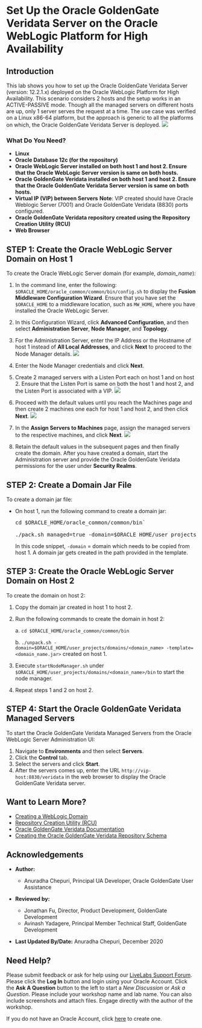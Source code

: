 # Set Up the Oracle GoldenGate Veridata Server on the Oracle WebLogic Platform for High Availability

## Introduction
This lab shows you how to set up the Oracle GoldenGate Veridata Server (version: 12.2.1.x) deployed on the Oracle WebLogic Platform for High Availability.
This scenario considers 2 hosts and the setup works in an ACTIVE-PASSIVE mode. Though all the managed servers on different hosts are up, only 1 server serves the request at a time. The use case was verified on a Linux x86-64 platform, but the approach is generic to all the platforms on which, the Oracle GoldenGate Veridata Server is deployed.
![](./images/architecture.png " ")

### What Do You Need?

+ **Linux**
+ **Oracle Database 12c (for the repository)**
+ **Oracle WebLogic Server installed on both host 1 and host 2. Ensure that the Oracle WebLogic Server version is same on both hosts.**
+ **Oracle GoldenGate Veridata installed on both host 1 and host 2. Ensure that the Oracle GoldenGate Veridata Server version is same on both hosts.**
+ **Virtual IP (VIP) between Servers**
    **Note**: VIP created should have Oracle Weblogic Server (7001) and Oracle GoldenGate Veridata (8830) ports configured.
+ **Oracle GoldenGate Veridata repository created using the Repository Creation Utility (RCU)**
+ **Web Browser**

## **STEP 1:** Create the Oracle WebLogic Server Domain on Host 1
To create the Oracle WebLogic Server domain (for example, *domain_name*):
1. In the command line, enter the following: `$ORACLE_HOME/oracle_common/common/bin/config.sh` to display the **Fusion Middleware Configuration Wizard**.
  Ensure that you have set the `$ORACLE_HOME` to a middleware location, such as `MW_HOME`, where you have installed the Oracle WebLogic Server.
2. In this Configuration Wizard, click **Advanced Configuration**, and then select **Administration Server**, **Node Manager**, and **Topology**.
3. For the Administration Server, enter the IP Address or the Hostname of host 1 instead of **All Local Addresses**, and click **Next** to proceed to the Node Manager details.
  ![](./images/2WLSConfigWizard_AdvConfig.png " ")

4. Enter the Node Manager credentials and click **Next**.

5. Create 2 managed servers with a Listen Port each on host 1 and on host 2. Ensure that the Listen Port is same on both the host 1 and host 2, and the Listen Port is associated with a VIP.
  ![](./images/3WLSConfigWizard_ManagedServers.png " ")
6. Proceed with the default values until you reach the Machines page and then create 2 machines one each for host 1 and host 2, and then click **Next**.
  ![](./images/4WLSConfigWizard_Machines.png " ")
7. In the **Assign Servers to Machines** page, assign the managed servers to the respective machines, and click **Next**.
  ![](./images/5WLSConfigWizard_AssignServerstoMachines.png " ")
8. Retain the default values in the subsequent pages and then finally create the domain. After you have created a domain, start the Administration server and provide the Oracle GoldenGate Veridata permissions for the user under **Security Realms**.


## **STEP 2:** Create a Domain Jar File

To create a domain jar file:

* On host 1, run the following command to create a domain jar:
    <pre>cd $ORACLE_HOME/oracle_common/common/bin`

  ./pack.sh managed=true -domain=$ORACLE_HOME/user_projects/domains/<domain_name> -template=/<domain_name.jar> -template_name=<domain_name> </pre>
  In this code snippet, `-domain` = domain which needs to be copied from host 1.
  A domain jar gets created in the path provided in the template.

## **STEP 3:** Create the Oracle WebLogic Server Domain on Host 2
To create the domain on host 2:
1. Copy the domain jar created in host 1 to host 2.
2. Run the following commands to create the domain in host 2:

    a. `cd $ORACLE_HOME/oracle_common/common/bin`

    b. `./unpack.sh -domain=$ORACLE_HOME/user_projects/domains/<domain_name> -template=<domain_name.jar>` created on host 1.
3. Execute `startNodeManager.sh` under `$ORACLE_HOME/user_projects/domains/<domain_name>/bin` to start the node manager.
4. Repeat steps 1 and 2 on host 2.

## **STEP 4:** Start the Oracle GoldenGate Veridata Managed Servers
To start the Oracle GoldenGate Veridata Managed Servers from the Oracle WebLogic Server Administration UI:
1. Navigate to **Environments** and then select **Servers**.
2. Click the **Control** tab.
3. Select the servers and click **Start**.
4. After the servers comes up, enter the URL `http://vip-host:8830/veridata` in the web browser to display the Oracle GoldenGate Veridata server.


## Want to Learn More?

* [Creating a WebLogic Domain](https://docs.oracle.com/en/middleware/fusion-middleware/12.2.1.3/wldcw/creating-weblogic-domain.html#GUID-40F10C88-F8A2-4849-869C-65CFC5243B71)
* [Repository Creation Utility (RCU)](https://docs.oracle.com/en/middleware/lifecycle/12.2.1.3/rcuug/repository-creation-utility.html#GUID-2E73B30E-9E64-4986-82AD-CD54BB9641BD)
* [Oracle GoldenGate Veridata Documentation](https://docs.oracle.com/en/middleware/goldengate/veridata/index.html)
* [Creating the Oracle GoldenGate Veridata Repository Schema ](https://docs.oracle.com/en/middleware/goldengate/veridata/12.2.1.4/gvdis/creating-oracle-goldengate-veridata-repository-schema.html#GUID-8613B259-F576-4749-8757-89E571286AF0)

## Acknowledgements

* **Author:**
    + Anuradha Chepuri, Principal UA Developer, Oracle GoldenGate User Assistance
* **Reviewed by:**
    + Jonathan Fu, Director, Product Development, GoldenGate Development
    + Avinash Yadagere, Principal Member Technical Staff, GoldenGate Development

* **Last Updated By/Date:** Anuradha Chepuri, December 2020

## Need Help?
Please submit feedback or ask for help using our [LiveLabs Support Forum](https://community.oracle.com/tech/developers/categories/livelabsdiscussions). Please click the **Log In** button and login using your Oracle Account. Click the **Ask A Question** button to the left to start a *New Discussion* or *Ask a Question*.  Please include your workshop name and lab name.  You can also include screenshots and attach files.  Engage directly with the author of the workshop.

If you do not have an Oracle Account, click [here](https://profile.oracle.com/myprofile/account/create-account.jspx) to create one.
